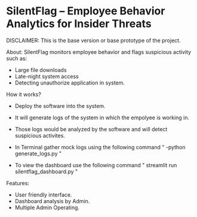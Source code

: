 # SilentFlag – Employee Behavior Analytics for Insider Threats

DISCLAIMER: This is the base version or base prototype of the project.

About:
SilentFlag monitors employee behavior and flags suspicious activity such as:
- Large file downloads
- Late-night system access
- Detecting unauthorize application in system.

How it works?
- Deploy the software into the system.
- It will generate logs of the system in which the empolyee is working in.
- Those logs would be analyzed by the software and will detect suspicious activites.

- In Terminal gather mock logs using the following command " -python generate_logs.py "
- To view the dashboard use the following command " streamlit run silentflag_dashboard.py "

Features:
- User friendly interface.
- Dashboard analysis by Admin.
- Multiple Admin Operating.


